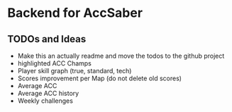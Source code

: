 # Backend for AccSaber

## TODOs and Ideas

* Make this an actually readme and move the todos to the github project
* highlighted ACC Champs
* Player skill graph (true, standard, tech)
* Scores improvement per Map (do not delete old scores)
* Average ACC
* Average ACC history
* Weekly challenges
